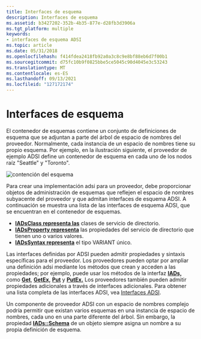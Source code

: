 ```yaml
---
title: Interfaces de esquema
description: Interfaces de esquema
ms.assetid: b3427202-352b-4b35-877e-d28fb3d3906a
ms.tgt_platform: multiple
keywords:
- interfaces de esquema ADSI
ms.topic: article
ms.date: 05/31/2018
ms.openlocfilehash: f414fdea2418fb92a0a3c8c9e8bf88eb6d7f00b1
ms.sourcegitcommit: d75fc10b9f0825bbe5ce5045c90d4045e3c53243
ms.translationtype: MT
ms.contentlocale: es-ES
ms.lasthandoff: 09/13/2021
ms.locfileid: "127172174"
---
```

# <a name="schema-interfaces"></a>Interfaces de esquema

El contenedor de esquemas contiene un conjunto de definiciones de esquema que se adjuntan a parte del árbol de espacio de nombres del proveedor. Normalmente, cada instancia de un espacio de nombres tiene su propio esquema. Por ejemplo, en la ilustración siguiente, el proveedor de ejemplo ADSI define un contenedor de esquema en cada uno de los nodos raíz "Seattle" y "Toronto".

![contención del esquema](images/schemacont.png)

Para crear una implementación adsi para un proveedor, debe proporcionar objetos de administración de esquemas que reflejen el espacio de nombres subyacente del proveedor y que admitan interfaces de esquema ADSI. A continuación se muestra una lista de las interfaces de esquema ADSI, que se encuentran en el contenedor de esquemas.

-   [**IADsClass representa las**](/windows/desktop/api/Iads/nn-iads-iadsclass) clases de servicio de directorio.
-   [**IADsProperty representa**](/windows/desktop/api/Iads/nn-iads-iadsproperty) las propiedades del servicio de directorio que tienen uno o varios valores.
-   [**IADsSyntax representa**](/windows/desktop/api/Iads/nn-iads-iadssyntax) el tipo VARIANT único.

Las interfaces definidas por ADSI pueden admitir propiedades y sintaxis específicas para el proveedor. Los proveedores pueden optar por ampliar una definición adsi mediante los métodos que crean y acceden a las propiedades; por ejemplo, puede usar los métodos de la interfaz [**IADs,**](/windows/desktop/api/Iads/nn-iads-iads) como [**Get**](/windows/desktop/api/Iads/nf-iads-iads-get), [**GetEx,**](/windows/desktop/api/Iads/nf-iads-iads-getex) [**Put**](/windows/desktop/api/Iads/nf-iads-iads-put) y [**PutEx.**](/windows/desktop/api/Iads/nf-iads-iads-putex) Los proveedores también pueden admitir propiedades adicionales a través de interfaces adicionales. Para obtener una lista completa de las interfaces ADSI, vea [Interfaces ADSI](adsi-interfaces.md).

Un componente de proveedor ADSI con un espacio de nombres complejo podría permitir que existan varios esquemas en una instancia de espacio de nombres, cada uno en una parte diferente del árbol. Sin embargo, la propiedad [**IADs::Schema**](iads-property-methods.md) de un objeto siempre asigna un nombre a su propia definición de esquema.

 

 




